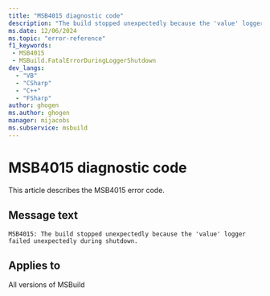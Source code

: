 ```yaml
---
title: "MSB4015 diagnostic code"
description: "The build stopped unexpectedly because the 'value' logger failed unexpectedly during shutdown."
ms.date: 12/06/2024
ms.topic: "error-reference"
f1_keywords:
 - MSB4015
 - MSBuild.FatalErrorDuringLoggerShutdown
dev_langs:
  - "VB"
  - "CSharp"
  - "C++"
  - "FSharp"
author: ghogen
ms.author: ghogen
manager: mijacobs
ms.subservice: msbuild
---
```


# MSB4015 diagnostic code

<!-- :::ErrorDefinitionDescription::: -->
<!-- :::editable-content name="introDescription"::: -->
This article describes the MSB4015 error code.
<!-- :::editable-content-end::: -->

## Message text

`MSB4015: The build stopped unexpectedly because the 'value' logger failed unexpectedly during shutdown.`

<!-- :::editable-content name="postOutputDescription"::: -->
<!--
{StrBegin="MSB4015: "}UE: This message is used for a special exception that is thrown when a logger fails while shutting down (most likely
    because of a programming error in the logger). When a logger dies, we cannot proceed with the build, and we throw a special
    exception to abort the build.
-->
<!-- :::editable-content-end::: -->
<!-- :::ErrorDefinitionDescription-end::: -->

## Applies to

All versions of MSBuild
